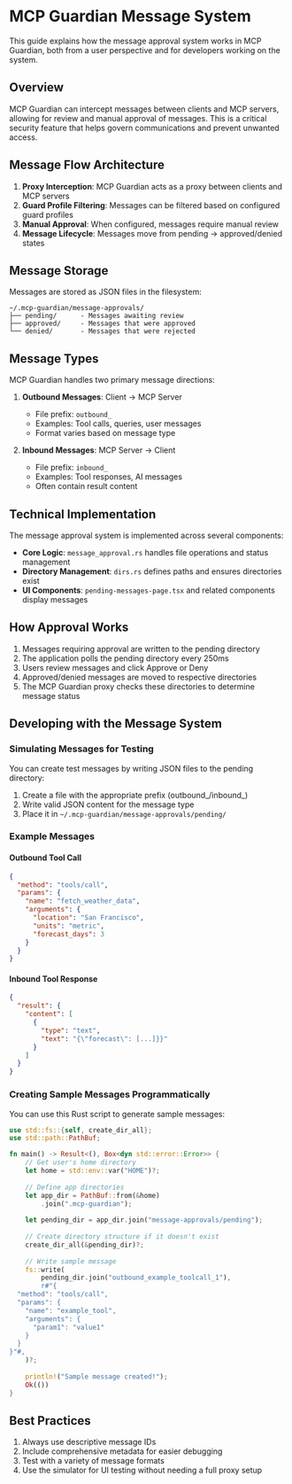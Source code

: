 # MCP Guardian Message System

This guide explains how the message approval system works in MCP Guardian, both from a user perspective and for developers working on the system.

## Overview

MCP Guardian can intercept messages between clients and MCP servers, allowing for review and manual approval of messages. This is a critical security feature that helps govern communications and prevent unwanted access.

## Message Flow Architecture

1. **Proxy Interception**: MCP Guardian acts as a proxy between clients and MCP servers
2. **Guard Profile Filtering**: Messages can be filtered based on configured guard profiles
3. **Manual Approval**: When configured, messages require manual review
4. **Message Lifecycle**: Messages move from pending → approved/denied states

## Message Storage

Messages are stored as JSON files in the filesystem:

```
~/.mcp-guardian/message-approvals/
├── pending/      - Messages awaiting review
├── approved/     - Messages that were approved
└── denied/       - Messages that were rejected
```

## Message Types

MCP Guardian handles two primary message directions:

1. **Outbound Messages**: Client → MCP Server
   - File prefix: `outbound_`
   - Examples: Tool calls, queries, user messages
   - Format varies based on message type

2. **Inbound Messages**: MCP Server → Client
   - File prefix: `inbound_`
   - Examples: Tool responses, AI messages
   - Often contain result content

## Technical Implementation

The message approval system is implemented across several components:

- **Core Logic**: `message_approval.rs` handles file operations and status management
- **Directory Management**: `dirs.rs` defines paths and ensures directories exist
- **UI Components**: `pending-messages-page.tsx` and related components display messages

## How Approval Works

1. Messages requiring approval are written to the pending directory
2. The application polls the pending directory every 250ms
3. Users review messages and click Approve or Deny
4. Approved/denied messages are moved to respective directories
5. The MCP Guardian proxy checks these directories to determine message status

## Developing with the Message System

### Simulating Messages for Testing

You can create test messages by writing JSON files to the pending directory:

1. Create a file with the appropriate prefix (outbound_/inbound_)
2. Write valid JSON content for the message type
3. Place it in `~/.mcp-guardian/message-approvals/pending/`

### Example Messages

#### Outbound Tool Call

```json
{
  "method": "tools/call",
  "params": {
    "name": "fetch_weather_data",
    "arguments": {
      "location": "San Francisco",
      "units": "metric",
      "forecast_days": 3
    }
  }
}
```

#### Inbound Tool Response

```json
{
  "result": {
    "content": [
      {
        "type": "text",
        "text": "{\"forecast\": [...]}}"
      }
    ]
  }
}
```

### Creating Sample Messages Programmatically

You can use this Rust script to generate sample messages:

```rust
use std::fs::{self, create_dir_all};
use std::path::PathBuf;

fn main() -> Result<(), Box<dyn std::error::Error>> {
    // Get user's home directory
    let home = std::env::var("HOME")?;
    
    // Define app directories
    let app_dir = PathBuf::from(&home)
        .join(".mcp-guardian");
    
    let pending_dir = app_dir.join("message-approvals/pending");
    
    // Create directory structure if it doesn't exist
    create_dir_all(&pending_dir)?;
    
    // Write sample message
    fs::write(
        pending_dir.join("outbound_example_toolcall_1"),
        r#"{
  "method": "tools/call",
  "params": {
    "name": "example_tool",
    "arguments": {
      "param1": "value1"
    }
  }
}"#,
    )?;
    
    println!("Sample message created!");
    Ok(())
}
```

## Best Practices

1. Always use descriptive message IDs
2. Include comprehensive metadata for easier debugging
3. Test with a variety of message formats
4. Use the simulator for UI testing without needing a full proxy setup